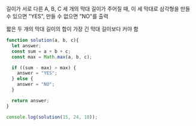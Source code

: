 길이가 서로 다른 A, B, C 세 개의 막대 길이가 주어질 때,
이 세 막대로 삼각형을 만들 수 있으면 "YES", 만들 수 없으면 "NO"를 출력

짧은 두 개의 막대 길이의 합이 가장 긴 막대 길이보다 커야 함

```js
function solution(a, b, c){
  let answer;
  const sum = a + b + c;
  const max = Math.max(a, b, c);

  if ((sum - max) > max) {
    answer = "YES";
  } else {
    answer = "NO";
  }

  return answer;
}

console.log(solution(15, 24, 18));
```